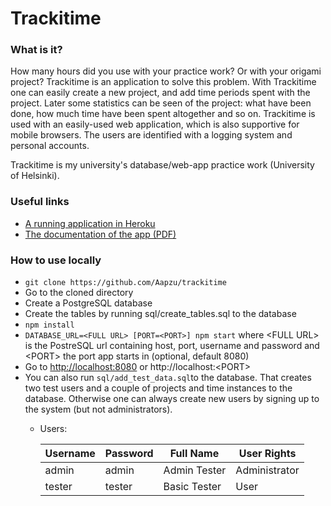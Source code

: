 # Trackitime
### What is it?
How	many	hours	did	you	use	with	your	practice	work?	Or	with	your	origami	
project?	Trackitime	is	an application	 to	solve	 this	problem.	With	Trackitime	one	can	easily	create	a	new	project,	and	add	time	periods	spent	with	the	project.
Later	some	statistics	can	be	seen	of	the	project:	what	have	been	done,	how	much	time	have	been	spent	altogether	and	so	on.
Trackitime	is	used	with	an	easily-used web application,	which	is	also	supportive for	mobile	browsers. The	users	are	identified	with	a	logging	system	and	personal	accounts.

Trackitime is my university's database/web-app practice work (University of Helsinki).

### Useful links
* <a href="https://trackitime.herokuapp.com" target="_blank">A running application in Heroku</a>
* <a href="https://trackitime.herokuapp.com/documentation" target="_blank">The documentation of the app (PDF)</a>

### How to use locally

* `git clone https://github.com/Aapzu/trackitime`
* Go to the cloned directory
* Create a PostgreSQL database
* Create the tables by running sql/create_tables.sql to the database
* `npm install`
* `DATABASE_URL=<FULL URL> [PORT=<PORT>] npm start` where \<FULL URL\> is the PostreSQL url containing host, port, username and password and \<PORT\> the port app starts in (optional, default 8080)
* Go to [http://localhost:8080](http://localhost:8080) or http://localhost:\<PORT\>
* You can also run `sql/add_test_data.sql`to the database. That creates two test users and a couple of projects and time instances to the database. Otherwise one can always create new users by signing up to the system (but not administrators).
  * Users:
  
    | Username  | Password  | Full Name     | User Rights   |
    |---        |---        |---            |---            |
    | admin     | admin     | Admin Tester  | Administrator |
    | tester    | tester    | Basic Tester  | User          |
